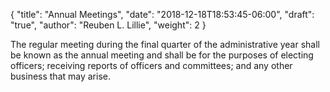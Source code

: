 {
	"title": "Annual Meetings",
	"date": "2018-12-18T18:53:45-06:00",
	"draft": "true",
	"author": "Reuben L. Lillie",
	"weight": 2
}

The regular meeting during the final quarter of the administrative year shall be known as the annual meeting and shall be for the purposes of electing officers; receiving reports of officers and committees; and any other business that may arise.
